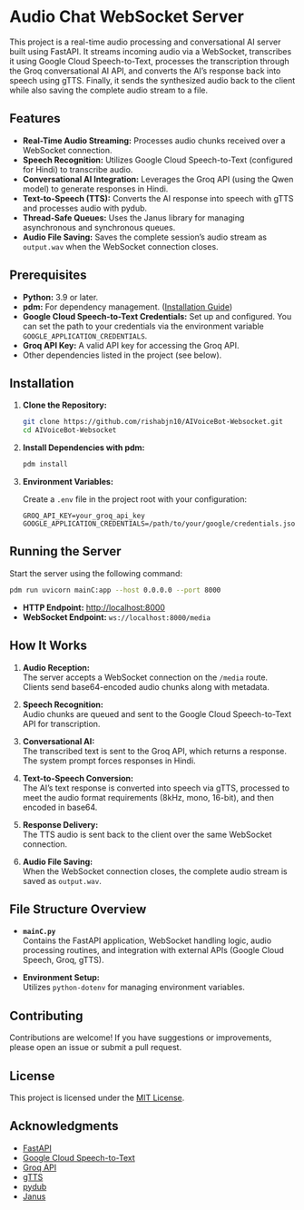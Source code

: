 # Audio Chat WebSocket Server

This project is a real-time audio processing and conversational AI server built using FastAPI. It streams incoming audio via a WebSocket, transcribes it using Google Cloud Speech-to-Text, processes the transcription through the Groq conversational AI API, and converts the AI’s response back into speech using gTTS. Finally, it sends the synthesized audio back to the client while also saving the complete audio stream to a file.

## Features

- **Real-Time Audio Streaming:** Processes audio chunks received over a WebSocket connection.
- **Speech Recognition:** Utilizes Google Cloud Speech-to-Text (configured for Hindi) to transcribe audio.
- **Conversational AI Integration:** Leverages the Groq API (using the Qwen model) to generate responses in Hindi.
- **Text-to-Speech (TTS):** Converts the AI response into speech with gTTS and processes audio with pydub.
- **Thread-Safe Queues:** Uses the Janus library for managing asynchronous and synchronous queues.
- **Audio File Saving:** Saves the complete session’s audio stream as `output.wav` when the WebSocket connection closes.

## Prerequisites

- **Python:** 3.9 or later.
- **pdm:** For dependency management. ([Installation Guide](https://pdm.fming.dev/latest/))
- **Google Cloud Speech-to-Text Credentials:** Set up and configured. You can set the path to your credentials via the environment variable `GOOGLE_APPLICATION_CREDENTIALS`.
- **Groq API Key:** A valid API key for accessing the Groq API.
- Other dependencies listed in the project (see below).

## Installation

1. **Clone the Repository:**

   ```bash
   git clone https://github.com/rishabjn10/AIVoiceBot-Websocket.git
   cd AIVoiceBot-Websocket
   ```

2. **Install Dependencies with pdm:**

   ```bash
   pdm install
   ```

3. **Environment Variables:**

   Create a `.env` file in the project root with your configuration:

   ```dotenv
   GROQ_API_KEY=your_groq_api_key
   GOOGLE_APPLICATION_CREDENTIALS=/path/to/your/google/credentials.json
   ```

## Running the Server

Start the server using the following command:

```bash
pdm run uvicorn mainC:app --host 0.0.0.0 --port 8000
```

- **HTTP Endpoint:** [http://localhost:8000](http://localhost:8000)
- **WebSocket Endpoint:** `ws://localhost:8000/media`

## How It Works

1. **Audio Reception:**  
   The server accepts a WebSocket connection on the `/media` route. Clients send base64-encoded audio chunks along with metadata.

2. **Speech Recognition:**  
   Audio chunks are queued and sent to the Google Cloud Speech-to-Text API for transcription.

3. **Conversational AI:**  
   The transcribed text is sent to the Groq API, which returns a response. The system prompt forces responses in Hindi.

4. **Text-to-Speech Conversion:**  
   The AI’s text response is converted into speech via gTTS, processed to meet the audio format requirements (8kHz, mono, 16-bit), and then encoded in base64.

5. **Response Delivery:**  
   The TTS audio is sent back to the client over the same WebSocket connection.

6. **Audio File Saving:**  
   When the WebSocket connection closes, the complete audio stream is saved as `output.wav`.

## File Structure Overview

- **`mainC.py`**  
  Contains the FastAPI application, WebSocket handling logic, audio processing routines, and integration with external APIs (Google Cloud Speech, Groq, gTTS).

- **Environment Setup:**  
  Utilizes `python-dotenv` for managing environment variables.

## Contributing

Contributions are welcome! If you have suggestions or improvements, please open an issue or submit a pull request.

## License

This project is licensed under the [MIT License](LICENSE).

## Acknowledgments

- [FastAPI](https://fastapi.tiangolo.com/)
- [Google Cloud Speech-to-Text](https://cloud.google.com/speech-to-text)
- [Groq API](https://groq.com/)
- [gTTS](https://pypi.org/project/gTTS/)
- [pydub](https://github.com/jiaaro/pydub)
- [Janus](https://github.com/aio-libs/janus)